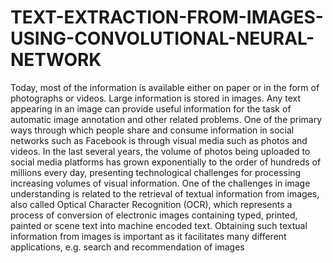 # TEXT-EXTRACTION-FROM-IMAGES-USING-CONVOLUTIONAL-NEURAL-NETWORK

Today, most of the information is available either on paper or in the form of
photographs or videos. Large information is stored in images. Any text appearing in an image
can provide useful information for the task of automatic image annotation and other related
problems. One of the primary ways through which people share and consume information in
social networks such as Facebook is through visual media such as photos and videos. In the
last several years, the volume of photos being uploaded to social media platforms has grown
exponentially to the order of hundreds of millions every day, presenting technological
challenges for processing increasing volumes of visual information. One of the challenges in
image understanding is related to the retrieval of textual information from images, also called
Optical Character Recognition (OCR), which represents a process of conversion of electronic
images containing typed, printed, painted or scene text into machine encoded text. Obtaining
such textual information from images is important as it facilitates many different
applications, e.g. search and recommendation of images

